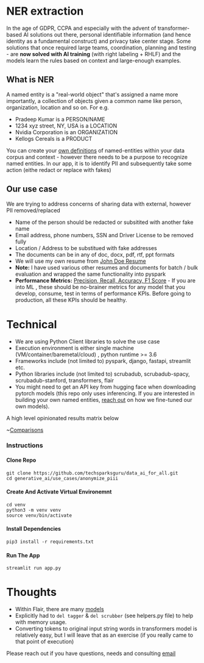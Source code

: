 # NER extraction

In the age of GDPR, CCPA and especially with the advent of transformer-based AI solutions out there, personal identifiable information (and hence identity as a fundamental construct) and privacy take center stage. Some solutions that once required large teams, coordination, planning and testing - are **now solved with AI training** (with right labeling + RHLF) and the models learn the rules based on context and large-enough examples.  

## What is NER
A named entity is a "real-world object" that's assigned a name more importantly, a collection of objects given a common name like person, organization, location and so on. For e.g.

- Pradeep Kumar is a PERSON/NAME
- 1234 xyz street, NY, USA is a LOCATION
- Nvidia Corporation is an ORGANIZATION
- Kellogs Cereals is a PRODUCT

You can create your [own definitions](https://flairnlp.github.io/docs/tutorial-training/how-to-train-sequence-tagger) of named-entities within your data corpus and context - however there needs to be a purpose to recognize named entities. In our app, it is to identify PII and subsequently take some action (eithe redact or replace with fakes)

## Our use case 
We are trying to address concerns of sharing data with external, however PII removed/replaced

- Name of the person should be redacted or subsitited with another fake name
- Email address, phone numbers, SSN and Driver License to be removed fully
- Location / Address to be substitued with fake addresses
- The documents can be in any of doc, docx, pdf, rtf, ppt formats 
- We will use my own resume from [John Doe Resume](./john_doe.pdf)
- **Note:** I have used various other resumes and documents for batch / bulk evaluation and wrapped the same functionality into pyspark
- **Performance Metrics:** [Precision, Recall, Accuracy, F1 Score](https://developers.google.com/machine-learning/crash-course/classification/precision-and-recall) - If you are into ML , these should be no-brainer metrics for any model that you develop, consume, test in terms of performance KPIs. Before going to production, all these KPIs should be healthy.  

# Technical
- We are using Python Client libraries to solve the use case
- Execution environment is either single machine (VM/container/baremetal/cloud) , python runtime >= 3.6
- Frameworks include (not limited to) pyspark, django, fastapi, streamlit etc.
- Python libraries include (not limited to) scrubadub, scrubadub-spacy, scrubadub-stanford, transformers, flair
- You might need to get an API key from hugging face when downloading pytorch models (this repo only uses inferencing. If you are interested in building your own named entities, [reach out](pradeep@seleniumframework.com) on how we fine-tuned our own models). 

A high level opinionated results matrix below  

~[Comparisons](./comparisons.jpg)


### Instructions

#### Clone Repo

```
git clone https://github.com/techsparksguru/data_ai_for_all.git
cd generative_ai/use_cases/anonymize_piii
```

#### Create And Activate Virtual Environemnt

```
cd venv
python3 -m venv venv
source venv/bin/activate
```

#### Install Dependencies

```
pip3 install -r requirements.txt
```

#### Run The App

```
streamlit run app.py
```

# Thoughts
- Within Flair, there are many [models](https://pypi.org/project/flair/)
- Explicitly had to `del tagger` & `del scrubber` (see helpers.py file) to help with memory usage.
- Converting tokens to original input string words in transformers model is relatively easy, but I will leave that as an exercise (if you really came to that point of execution)

Please reach out if you have questions, needs and consulting [email](pradeep@seleniumframework.com)
